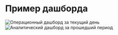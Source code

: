 # Пример дашборда
![Операционный дашборд за текущий день](url)
![Аналитический дашборд за прошедший период](url)
